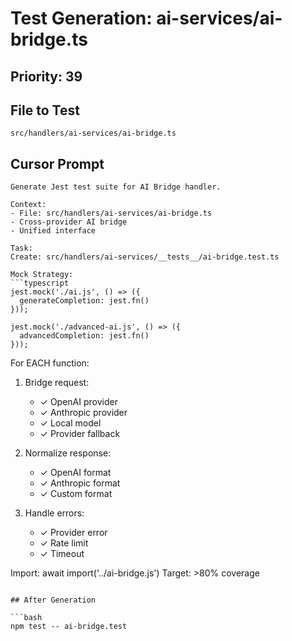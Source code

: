 # Test Generation: ai-services/ai-bridge.ts

## Priority: 39

## File to Test
`src/handlers/ai-services/ai-bridge.ts`

## Cursor Prompt

```
Generate Jest test suite for AI Bridge handler.

Context:
- File: src/handlers/ai-services/ai-bridge.ts
- Cross-provider AI bridge
- Unified interface

Task:
Create: src/handlers/ai-services/__tests__/ai-bridge.test.ts

Mock Strategy:
```typescript
jest.mock('./ai.js', () => ({
  generateCompletion: jest.fn()
}));

jest.mock('./advanced-ai.js', () => ({
  advancedCompletion: jest.fn()
}));
```

For EACH function:
1. Bridge request:
   - ✓ OpenAI provider
   - ✓ Anthropic provider
   - ✓ Local model
   - ✓ Provider fallback

2. Normalize response:
   - ✓ OpenAI format
   - ✓ Anthropic format
   - ✓ Custom format

3. Handle errors:
   - ✓ Provider error
   - ✓ Rate limit
   - ✓ Timeout

Import: await import('../ai-bridge.js')
Target: >80% coverage
```

## After Generation

```bash
npm test -- ai-bridge.test
```
